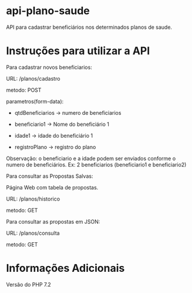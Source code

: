 # api-plano-saude

API para cadastrar beneficiários nos determinados planos de saude.

# Instruções para utilizar a API

Para cadastrar novos beneficiarios:

URL: /planos/cadastro

metodo: POST

parametros(form-data): 

* qtdBeneficiarios -> numero de beneficiarios

* beneficiario1 -> Nome do beneficiário 1

* idade1 -> idade do beneficiário 1

* registroPlano -> registro do plano

Observação: o beneficiario e a idade podem ser enviados conforme o numero de beneficiários. Ex: 2 beneficiarios (beneficiario1 e beneficiario2)

Para consultar as Propostas Salvas:

Página Web com tabela de propostas.

URL: /planos/historico

metodo: GET

Para consultar as propostas em JSON:

URL: /planos/consulta

metodo: GET

# Informações Adicionais

Versão do PHP 7.2

